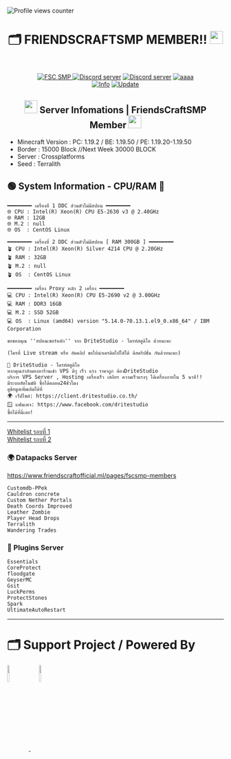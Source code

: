 ![Profile views counter](https://komarev.com/ghpvc/?username=pppekkungz&plastic&color=00E8FF)

<h1 align="center">🗂️ FRIENDSCRAFTSMP MEMBER!! <img src="https://media.giphy.com/media/hvRJCLFzcasrR4ia7z/giphy.gif" width="30"></h1>
<br>
<p align="center">
    <a href="https://www.youtube.com/hashtag/friendscraft"><img src="https://img.shields.io/static/v1?style=for-the-badge&message=YouTube&color=FF0000&logo=YouTube&logoColor=FFFFFF&label=" alt="FSC SMP" />
    <a href="https://discord.io/fscofficial"><img src="https://img.shields.io/static/v1?style=for-the-badge&message=Official Discord&color=5865F2&logo=Discord&logoColor=FFFFFF&label=" alt="Discord server"/></a>
    <a href="https://discord.io/fscsmp-member"><img src="https://img.shields.io/static/v1?style=for-the-badge&message=Discord Member&color=5865F2&logo=Discord&logoColor=FFFFFF&label=" alt="Discord server"/></a>
    <a href="https://www.youtube.com/@FriendsCraftOfficial"><img src="https://img.shields.io/static/v1?style=for-the-badge&message=Minecraft&color=62B47A&logo=Minecraft&logoColor=FFFFFF&label=" alt="aaaa" /></a>
        <br>
<a href="https://www.youtube.com/hashtag/friendscraft"><img src="https://img.shields.io/appveyor/build/gruntjs/grunt?label=INFO%20SERVER&style=for-the-badge" alt="Info"/></a>
<a href="https://www.youtube.com/hashtag/friendscraft"><img src="https://img.shields.io/nodeping/uptime/jkiwn052-ntpp-4lbb-8d45-ihew6d9ucoei?label=LAST%20UPDATE&style=for-the-badge" alt="Update"/></a> 
        
  </p>
</div>
<h2 align="center">
<img src="https://cdn.discordapp.com/emojis/551174760227274752.webp?size=44&quality=lossless" width="30">
Server Infomations | FriendsCraftSMP Member
<img src="https://cdn.discordapp.com/emojis/955400481868488734.gif?size=44&quality=lossless" width="30"></h2>


* Minecraft Version : PC: 1.19.2 / BE: 1.19.50 / PE: 1.19.20-1.19.50
* Border : 15000 Block //Next Week 30000 BLOCK
* Server : Crossplatforms
* Seed : Terralith

## 🟢 System Information - CPU/RAM 🏡
```
━━━━━━━━ เครื่องที่ 1 DDC ส่วนตัวไม่มีสปอน ━━━━━━━━
🌐 CPU : Intel(R) Xeon(R) CPU E5-2630 v3 @ 2.40GHz
🌐 RAM : 12GB
🌐 M.2 : null
🌐 OS  : CentOS Linux

━━━━━━━━ เครื่องที่ 2 DDC ส่วนตัวไม่มีสปอน [ RAM 300GB ] ━━━━━━━━
🪴 CPU : Intel(R) Xeon(R) Silver 4214 CPU @ 2.20GHz
🪴 RAM : 32GB
🪴 M.2 : null
🪴 OS  : CentOS Linux

━━━━━━━━ เครื่อง Proxy หลัก 2 เครื่อง ━━━━━━━━
💻 CPU : Intel(R) Xeon(R) CPU E5-2690 v2 @ 3.00GHz
💻 RAM : DDR3 16GB
💻 M.2 : SSD 52GB   
💻 OS  : Linux (amd64) version "5.14.0-70.13.1.el9_0.x86_64" / IBM Corporation

ขอขอบคุณ ''สปอนเซอร์หลัก'' จาก DriteStudio - ไดรท์สตูดิโอ ด้วยนะคะ

(ใครที่ Live stream หรือ อัดคลิป ขอให้นำเครดิตไปใส่ใต้ ดิสคริปชั่น กันด้วยนะคะ)

🔵 DriteStudio - ไดรท์สตูดิโอ
หากคุณกำลังมองหาร้านเช่า VPS ดีๆ เร็ว แรง ราคาถูก ต้องDriteStudio
บริการ VPS Server , Hosting เครื่องเร็ว เสถียร ความเร็วแรงๆ ได้เครื่องภายใน 5 นาที!!
มีระบบอัตโนมัติ ซื้อได้ตลอด24ชั่วโมง
ดูข้อมูลเพิ่มเติมได้ที่
🌍 เว็ปไซต์: https://client.dritestudio.co.th/ 
🪟 แฟนเพจ: https://www.facebook.com/dritestudio
ซื้อได้ที่นี่เลย!
```
------------------------------------------------------------------
[Whitelist รอบที่ 1](https://docs.google.com/spreadsheets/d/1VdN3Y7HQCaD6APUy_Ptl4yWnhw5Y2YTGZnwWCqOM0Ms/edit?usp=sharing)<br>
[Whitelist รอบที่ 2](https://docs.google.com/spreadsheets/d/1kxI8-aIiFNEb2XXRJllrPYloK2CnzNlrY0DjZGZzDWw/edit?usp=sharing)
### 🌍 Datapacks Server
https://www.friendscraftofficial.ml/pages/fscsmp-members
```
Customdb-PPek
Cauldron concrete
Custom Nether Portals
Death Coords Improved
Leather Zombie
Player Head Drops
Terralith
Wandering Trades
```

### 💙 Plugins Server
```
Essentials
CoreProtect
floodgate
GeyserMC
Gsit
LuckPerms
ProtectStones
Spark
UltimateAutoRestart
```
------------------------------------------------------------------

# 🗂️ Support Project / Powered By


<div align="left">
<a target="_blank" href="https://github.com/PPekKunGz">
  <img src="https://avatars.githubusercontent.com/u/54957742?v=4" align="center" width="10%" />
</a>
    <a>&nbsp;&nbsp;&nbsp;&nbsp;</a>
<a target="_blank" href="https://github.com/tyxmn">
  <img src="https://avatars.githubusercontent.com/u/43444421?v=4" align="center" width="10%" />
</a>
</div> 
